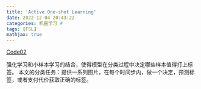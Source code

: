 ```yaml
---
title: 'Active One-shot Learning'
date: 2022-12-04 20:43:22
categories: 机器学习 #
tags: [FSL]
mathjax: true
---
```


[Code02](https://github.com/markpwoodward/active_osl)

强化学习和小样本学习的结合，使得模型在分类过程中决定哪些样本值得打上标签。
本文的分类任务：提供一系列图片，在每个时间步内，做一个决定，预测标签，或者支付代价获取正确的标签。